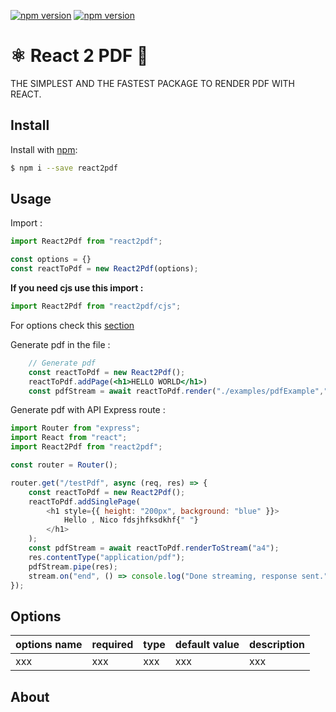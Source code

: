 [![npm version](https://img.shields.io/npm/v/react2pdf)](https://www.npmjs.com/package/react)
[![npm version](https://img.shields.io/npm/dm/react2pdf)](https://www.npmjs.com/package/react)

# ⚛️ React 2 PDF 📄

THE SIMPLEST AND THE FASTEST PACKAGE TO RENDER PDF WITH REACT. 


## Install

Install with [npm](https://www.npmjs.com/):

```sh
$ npm i --save react2pdf
```

## Usage 

Import :

```js
import React2Pdf from "react2pdf";

const options = {}
const reactToPdf = new React2Pdf(options);
```
**If you need cjs use this import :**
```js
import React2Pdf from "react2pdf/cjs";
```


For options check this [section](#options) 

Generate pdf in the file :

```jsx
    // Generate pdf
    const reactToPdf = new React2Pdf();
    reactToPdf.addPage(<h1>HELLO WORLD</h1>)
    const pdfStream = await reactToPdf.render("./examples/pdfExample","a4");
```

Generate pdf with API Express route :

```js
import Router from "express";
import React from "react";
import React2Pdf from "react2pdf";

const router = Router();

router.get("/testPdf", async (req, res) => {
    const reactToPdf = new React2Pdf();
	reactToPdf.addSinglePage(
		<h1 style={{ height: "200px", background: "blue" }}>
			Hello , Nico fdsjhfksdkhf{" "}
		</h1>
	);
	const pdfStream = await reactToPdf.renderToStream("a4");
	res.contentType("application/pdf");
	pdfStream.pipe(res);
	stream.on("end", () => console.log("Done streaming, response sent."));
});
```

## Options

|options name | required | type | default value | description |
|---|---|----|----|----|
| xxx | xxx | xxx | xxx | xxx |



## About
